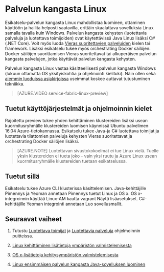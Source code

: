 <properties
   pageTitle="Azure palvelun kangasta Linux | Microsoft Azure"
   description="Palvelun kangasta klustereiden tukevat Linux ja Java, mikä tarkoittaa voit voi ottaa käyttöön ja isännöidä palvelun kangasta sovelluksia kirjoitettu Linux Java- ja C#."
   services="service-fabric"
   documentationCenter=".net"
   authors="mani-ramaswamy"
   manager="timlt"
   editor=""/>

<tags
   ms.service="service-fabric"
   ms.devlang="Java"
   ms.topic="article"
   ms.tgt_pltfrm="NA"
   ms.workload="NA"
   ms.date="09/26/2016"
   ms.author="SubramaR"/>

# <a name="service-fabric-on-linux"></a>Palvelun kangasta Linux

Esikatselu-palvelun kangasta Linux mahdollistaa luominen, ottaminen käyttöön ja hallita helposti saatavilla, erittäin skaalattava sovelluksia Linux samalla tavalla kuin Windows. Palvelun kangasta kehysten (luotettavia palveluja ja luotettava toimijoiden) ovat käytettävissä Java Linux lisäksi C# (.NET Core).  Voit myös luoda [Vieras suoritettavien palveluiden](service-fabric-deploy-existing-app.md) kielen tai framework. Lisäksi esikatselu tukee myös orchestrating Docker säilöjen. Docker säilöjen suorittamisen Vieras suoritettavat tai alkuperäisen palvelun kangasta palvelujen, jotka käyttävät palvelun kangasta kehysten.

Palvelun kangasta Linux vastaa käsitteellisesti palvelun kangasta Windows (lukuun ottamatta OS yksityiskohtia ja ohjelmointi kielituki). Näin ollen sekä [aiemmin luoduissa asiakirjoissa](http://aka.ms/servicefabricdocs) useimmat koskee auttavat tutustuminen tekniikka.

> [AZURE.VIDEO service-fabric-linux-preview]

## <a name="supported-operating-systems-and-programming-languages"></a>Tuetut käyttöjärjestelmät ja ohjelmoinnin kielet

Rajoitettu preview tukee yhden kehittäminen klustereiden lisäksi usean kuormitusryhmälle klustereiden luomisen käynnissä Ubuntu palvelimen 16.04 Azure-tietokannassa. Esikatselu tukee Java-ja C# luotettava toimijat ja luotettavia tilattomien palveluja kehysten Vieras suoritettavat ja orchestrating Docker säilöjen lisäksi.  

>[AZURE.NOTE] Luotettavan sivustokokoelmat ei tue Linux vielä. Tuelle yksin klustereiden ei tueta joko - vain yksi ruutu ja Azure Linux usean kuormitusryhmälle klustereiden tuetaan esikatselussa.

## <a name="supported-tooling"></a>Tuetut sillä

Esikatselu tukee Azure CLI klusterissa käsittelemisen. Java-kehittäjille Pimennys ja Yeoman annetaan Pimennys tuetut Linux ja OS x. OS x-integroinnin käyttää Linux-AM kautta vagrant Näytä lisäasetukset. C#-kehittäjille Yeoman integrointi annetaan Luo sovellusmallit.

## <a name="next-steps"></a>Seuraavat vaiheet


1. Tutustu [Luotettava toimijat](service-fabric-reliable-actors-introduction.md) ja [Luotettavia palveluja](service-fabric-reliable-services-introduction.md) ohjelmoinnin puitteissa.

2. [Linux kehittäminen lisätietoja ympäristön valmistelemisesta](service-fabric-get-started-linux.md)

3. [OS x-lisätietoja kehitysympäristön valmistelemisesta](service-fabric-get-started-mac.md)

4. [Linux ensimmäisen palvelun kangasta Java-sovelluksen luominen](service-fabric-create-your-first-linux-application-with-java.md)
